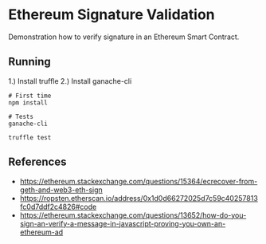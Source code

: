 # Ethereum Signature Validation

Demonstration how to verify signature in an Ethereum Smart Contract. 

## Running
1.) Install truffle
2.) Install ganache-cli

```
# First time
npm install

# Tests
ganache-cli

truffle test
```

## References
- https://ethereum.stackexchange.com/questions/15364/ecrecover-from-geth-and-web3-eth-sign
- https://ropsten.etherscan.io/address/0x1d0d66272025d7c59c40257813fc0d7ddf2c4826#code
- https://ethereum.stackexchange.com/questions/13652/how-do-you-sign-an-verify-a-message-in-javascript-proving-you-own-an-ethereum-ad